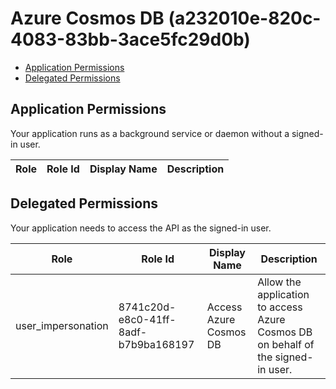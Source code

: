 # Azure Cosmos DB (a232010e-820c-4083-83bb-3ace5fc29d0b)
- [Application Permissions](#application-permissions)
- [Delegated Permissions](#delegated-permissions)

## Application Permissions
Your application runs as a background service or daemon without a signed-in user.

| Role | Role Id | Display Name | Description |
|---|---|---|---|

## Delegated Permissions
Your application needs to access the API as the signed-in user. 

| Role | Role Id | Display Name | Description |
|---|---|---|---|
| user_impersonation | 8741c20d-e8c0-41ff-8adf-b7b9ba168197 | Access Azure Cosmos DB | Allow the application to access Azure Cosmos DB on behalf of the signed-in user. |

